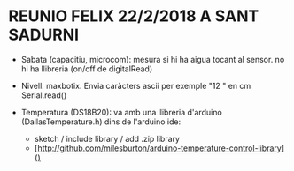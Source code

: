 REUNIO FELIX 22/2/2018 A SANT SADURNI
=====================================

- Sabata (capacitiu, microcom):
  mesura si hi ha aigua tocant al sensor.
  no hi ha llibreria (on/off de digitalRead)

- Nivell: maxbotix.
  Envia caràcters ascii per exemple "12 " en cm
  Serial.read()

- Temperatura (DS18B20):
  va amb una llibreria d'arduino (DallasTemperature.h)
  dins de l'arduino ide:
  - sketch / include library / add .zip library
  - [http://github.com/milesburton/arduino-temperature-control-library]()
